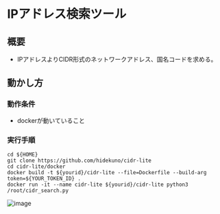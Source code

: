 IPアドレス検索ツール
=================

## 概要
- IPアドレスよりCIDR形式のネットワークアドレス、国名コードを求める。

## 動かし方
### 動作条件
- dockerが動いていること

### 実行手順 
```
cd ${HOME}
git clone https://github.com/hidekuno/cidr-lite
cd cidr-lite/docker
docker build -t ${yourid}/cidr-lite --file=Dockerfile --build-arg token=${YOUR_TOKEN_ID} .
docker run -it --name cidr-lite ${yourid}/cidr-lite python3 /root/cidr_search.py
```
![image](https://user-images.githubusercontent.com/22115777/67066250-a798f900-f1ac-11e9-9765-861678a7d32b.png)

